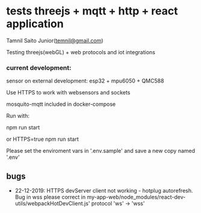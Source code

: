 # tests threejs + mqtt + http + react application

Tamnil Saito Junior(temnil@gmail.com)

Testing threejs(webGL) + web protocols and iot integrations

### current development:
sensor on external development:  esp32 + mpu6050 + QMC588



Use HTTPS  to work with websensors and sockets

mosquito-mqtt included in docker-compose

Run with:

npm run start

or
HTTPS=true npm run start


Please set the enviroment vars in '.env.sample' and save a new copy named '.env'

## bugs

- 22-12-2019: HTTPS devServer client not working - hotplug autorefresh.
    Bug in wss please correct in my-app-web/node_modules/react-dev-utils/webpackHotDevClient.js'
protocol 'ws' -> 'wss'
